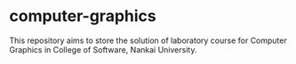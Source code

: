 # computer-graphics
This repository aims to store the solution of laboratory course for Computer Graphics in College of Software, Nankai University.
